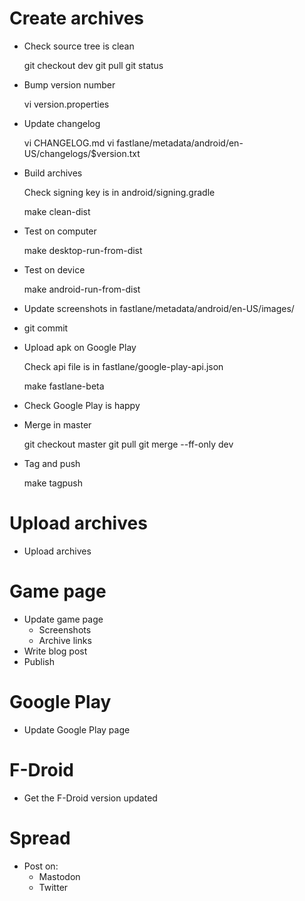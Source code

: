 # Create archives

- Check source tree is clean

    git checkout dev
    git pull
    git status

- Bump version number

    vi version.properties

- Update changelog

    vi CHANGELOG.md
    vi fastlane/metadata/android/en-US/changelogs/$version.txt

- Build archives

    Check signing key is in android/signing.gradle

    make clean-dist

- Test on computer

    make desktop-run-from-dist

- Test on device

    make android-run-from-dist

- Update screenshots in fastlane/metadata/android/en-US/images/

- git commit

- Upload apk on Google Play

    Check api file is in fastlane/google-play-api.json

    make fastlane-beta

- Check Google Play is happy

- Merge in master

    git checkout master
    git pull
    git merge --ff-only dev

- Tag and push

    make tagpush

# Upload archives

- Upload archives

# Game page

- Update game page
    - Screenshots
    - Archive links
- Write blog post
- Publish

# Google Play

- Update Google Play page

# F-Droid

- Get the F-Droid version updated

# Spread

- Post on:
    - Mastodon
    - Twitter
